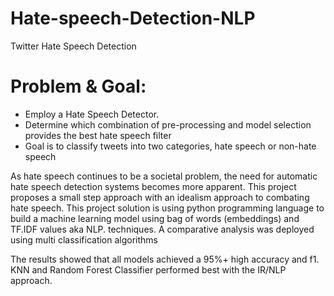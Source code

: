 # Hate-speech-Detection-NLP
Twitter Hate Speech Detection 

# Problem & Goal: 
- Employ a Hate Speech Detector.
- Determine which combination of pre-processing and model selection provides the best hate speech filter
- Goal is to classify tweets into two categories, hate speech or non-hate speech

As hate speech continues to be a societal problem, the need for automatic hate speech detection systems becomes more apparent. This project proposes a small step approach with an  idealism approach to combating hate speech. This project solution is using python programming language to build a machine learning model using bag of words (embeddings) and TF.IDF values aka NLP. techniques. A comparative analysis was deployed using multi classification algorithms 

The results showed that all models achieved a 95%+ high accuracy and f1.  KNN and Random Forest Classifier performed best with the IR/NLP approach.

